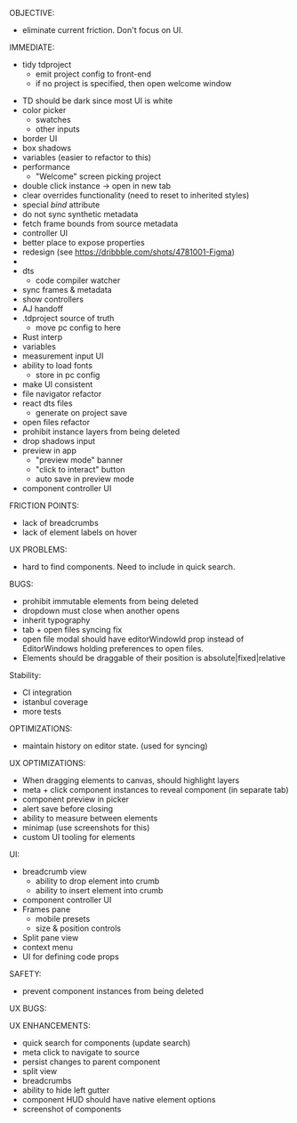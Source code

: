 OBJECTIVE:

- eliminate current friction. Don't focus on UI.

IMMEDIATE:

- tidy tdproject
  - emit project config to front-end
  - if no project is specified, then open welcome window

* TD should be dark since most UI is white
* color picker
  - swatches
  - other inputs
* border UI
* box shadows
* variables (easier to refactor to this)
* performance
  - "Welcome" screen picking project
* double click instance -> open in new tab
* clear overrides functionality (need to reset to inherited styles)
* special _bind_ attribute
* do not sync synthetic metadata
* fetch frame bounds from source metadata
* controller UI
* better place to expose properties
* redesign (see https://dribbble.com/shots/4781001-Figma)
*
* dts
  - code compiler watcher
* sync frames & metadata
* show controllers
* AJ handoff
* .tdproject source of truth
  - move pc config to here
* Rust interp
* variables
* measurement input UI
* ability to load fonts
  - store in pc config
* make UI consistent
* file navigator refactor
* react dts files
  - generate on project save
* open files refactor
* prohibit instance layers from being deleted
* drop shadows input
* preview in app
  - "preview mode" banner
  - "click to interact" button
  - auto save in preview mode
* component controller UI

FRICTION POINTS:

- lack of breadcrumbs
- lack of element labels on hover

UX PROBLEMS:

- hard to find components. Need to include in quick search.

BUGS:

- prohibit immutable elements from being deleted
- dropdown must close when another opens
- inherit typography
- tab + open files syncing fix
- open file modal should have editorWindowId prop instead of EditorWindows holding preferences to open files.
- Elements should be draggable of their position is absolute|fixed|relative

Stability:

- CI integration
- istanbul coverage
- more tests

OPTIMIZATIONS:

- maintain history on editor state. (used for syncing)

UX OPTIMIZATIONS:

- When dragging elements to canvas, should highlight layers
- meta + click component instances to reveal component (in separate tab)
- component preview in picker
- alert save before closing
- ability to measure between elements
- minimap (use screenshots for this)
- custom UI tooling for elements

UI:

- breadcrumb view
  - ability to drop element into crumb
  - ability to insert element into crumb
- component controller UI
- Frames pane
  - mobile presets
  - size & position controls
- Split pane view
- context menu
- UI for defining code props

SAFETY:

- prevent component instances from being deleted

UX BUGS:

UX ENHANCEMENTS:

- quick search for components (update search)
- meta click to navigate to source
- persist changes to parent component
- split view
- breadcrumbs
- ability to hide left gutter
- component HUD should have native element options
- screenshot of components
